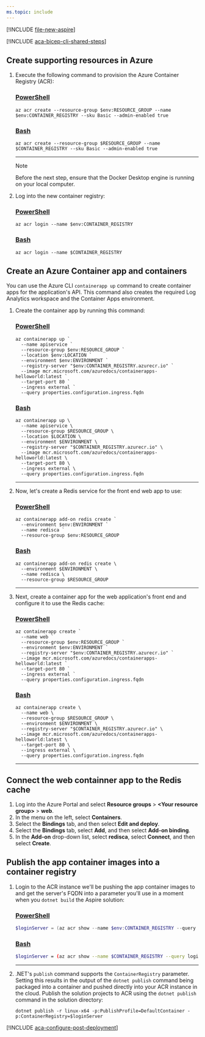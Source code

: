 ```yaml
---
ms.topic: include
---
```


[!INCLUDE [file-new-aspire](../../../includes/file-new-aspire.md)]

[!INCLUDE [aca-bicep-cli-shared-steps](aca-bicep-cli-shared-steps.md)]

## Create supporting resources in Azure

1. Execute the following command to provision the Azure Container Registry (ACR):

    ### [PowerShell](#tab/powershell)

    ```azurecli
    az acr create --resource-group $env:RESOURCE_GROUP --name $env:CONTAINER_REGISTRY --sku Basic --admin-enabled true
    ```

    ### [Bash](#tab/bash)

    ```azurecli
    az acr create --resource-group $RESOURCE_GROUP --name $CONTAINER_REGISTRY --sku Basic --admin-enabled true
    ```

    ---

    > [!NOTE]
    > Before the next step, ensure that the Docker Desktop engine is running on your local computer.

1. Log into the new container registry:

    ### [PowerShell](#tab/powershell)

    ```azurecli
    az acr login --name $env:CONTAINER_REGISTRY
    ```

    ### [Bash](#tab/bash)

    ```azurecli
    az acr login --name $CONTAINER_REGISTRY
    ```

## Create an Azure Container app and containers

You can use the Azure CLI `containerapp up` command to create container apps for the application's API. This command also creates the required Log Analytics workspace and the Container Apps environment.

1. Create the container app by running this command:

    ### [PowerShell](#tab/powershell)

    ```azurecli
    az containerapp up `
      --name apiservice `
      --resource-group $env:RESOURCE_GROUP `
      --location $env:LOCATION `
      --environment $env:ENVIRONMENT `
      --registry-server "$env:CONTAINER_REGISTRY.azurecr.io" `
      --image mcr.microsoft.com/azuredocs/containerapps-helloworld:latest `
      --target-port 80 `
      --ingress external `
      --query properties.configuration.ingress.fqdn
    ```

    ### [Bash](#tab/bash)

    ```azurecli
    az containerapp up \
      --name apiservice \
      --resource-group $RESOURCE_GROUP \
      --location $LOCATION \
      --environment $ENVIRONMENT \
      --registry-server "$CONTAINER_REGISTRY.azurecr.io" \
      --image mcr.microsoft.com/azuredocs/containerapps-helloworld:latest \
      --target-port 80 \
      --ingress external \
      --query properties.configuration.ingress.fqdn
    ```

    ---

1. Now, let's create a Redis service for the front end web app to use:

    ### [PowerShell](#tab/powershell)

    ```azurecli
    az containerapp add-on redis create `
      --environment $env:ENVIRONMENT `
      --name redisca `
      --resource-group $env:RESOURCE_GROUP
    ```

    ### [Bash](#tab/bash)

    ```azurecli
    az containerapp add-on redis create \
      --environment $ENVIRONMENT \
      --name redisca \
      --resource-group $RESOURCE_GROUP
    ```

    ---

1. Next, create a container app for the web application's front end and configure it to use the Redis cache:

    ### [PowerShell](#tab/powershell)

    ```azurecli
    az containerapp create `
      --name web `
      --resource-group $env:RESOURCE_GROUP `
      --environment $env:ENVIRONMENT `
      --registry-server "$env:CONTAINER_REGISTRY.azurecr.io" `
      --image mcr.microsoft.com/azuredocs/containerapps-helloworld:latest `
      --target-port 80 `
      --ingress external `
      --query properties.configuration.ingress.fqdn
    ```

    ### [Bash](#tab/bash)

    ```azurecli
    az containerapp create \
      --name web \
      --resource-group $RESOURCE_GROUP \
      --environment $ENVIRONMENT \
      --registry-server "$CONTAINER_REGISTRY.azurecr.io" \
      --image mcr.microsoft.com/azuredocs/containerapps-helloworld:latest \
      --target-port 80 \
      --ingress external \
      --query properties.configuration.ingress.fqdn
    ```

    ---

## Connect the web containner app to the Redis cache

1. Log into the Azure Portal and select **Resource groups** > **\<Your resource group\>** > **web**.
1. In the menu on the left, select **Containers**.
1. Select the **Bindings** tab, and then select **Edit and deploy**.
1. Select the **Bindings** tab, select **Add**, and then select **Add-on binding**.
1. In the **Add-on** drop-down list, select **redisca**, select **Connect**, and then select **Create**.

## Publish the app container images into a container registry

1. Login to the ACR instance we'll be pushing the app container images to and get the server's FQDN into a parameter you'll use in a moment when you `dotnet build` the Aspire solution:

    ### [PowerShell](#tab/powershell)

    ```powershell
    $loginServer = (az acr show --name $env:CONTAINER_REGISTRY --query loginServer --output tsv)
    ```

    ### [Bash](#tab/bash)

    ```bash
    $loginServer = (az acr show --name $CONTAINER_REGISTRY --query loginServer --output tsv)
    ```

    ---

1. .NET's `publish` command supports the `ContainerRegistry` parameter. Setting this results in the output of the `dotnet publish` command being packaged into a container and pushed directly into your ACR instance in the cloud. Publish the solution projects to ACR using the `dotnet publish` command in the solution directory:

    ```dotnetcli
    dotnet publish -r linux-x64 -p:PublishProfile=DefaultContainer -p:ContainerRegistry=$loginServer
    ```

[!INCLUDE [aca-configure-post-deployment](aca-configure-post-deployment.md)]
